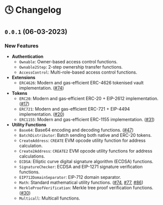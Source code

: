 # 🕓 Changelog

## `0.0.1` (06-03-2023)

### New Features

- **Authentication**
  - `Ownable`: Owner-based access control functions.
  - `Ownable2Step`: 2-step ownership transfer functions.
  - `AccessControl`: Multi-role-based access control functions.
- **Extensions**
  - `ERC4626`: Modern and gas-efficient ERC-4626 tokenised vault implementation. ([#74](https://github.com/pcaversaccio/snekmate/pull/74))
- **Tokens**
  - `ERC20`: Modern and gas-efficient ERC-20 + EIP-2612 implementation. ([#17](https://github.com/pcaversaccio/snekmate/pull/17))
  - `ERC721`: Modern and gas-efficient ERC-721 + EIP-4494 implementation. ([#20](https://github.com/pcaversaccio/snekmate/pull/20))
  - `ERC1155`: Modern and gas-efficient ERC-1155 implementation. ([#31](https://github.com/pcaversaccio/snekmate/pull/31))
- **Utility Functions**
  - `Base64`: Base64 encoding and decoding functions. ([#47](https://github.com/pcaversaccio/snekmate/pull/47))
  - `BatchDistributor`: Batch sending both native and ERC-20 tokens.
  - `CreateAddress`: `CREATE` EVM opcode utility function for address calculation.
  - `Create2Address`: `CREATE2` EVM opcode utility functions for address calculations.
  - `ECDSA`: Elliptic curve digital signature algorithm (ECDSA) functions.
  - `SignatureChecker`: ECDSA and EIP-1271 signature verification functions.
  - `EIP712DomainSeparator`: EIP-712 domain separator.
  - `Math`: Standard mathematical utility functions. ([#74](https://github.com/pcaversaccio/snekmate/pull/74), [#77](https://github.com/pcaversaccio/snekmate/pull/77), [#86](https://github.com/pcaversaccio/snekmate/pull/86))
  - `MerkleProofVerification`: Merkle tree proof verification functions. ([#30](https://github.com/pcaversaccio/snekmate/pull/30))
  - `Multicall`: Multicall functions.
